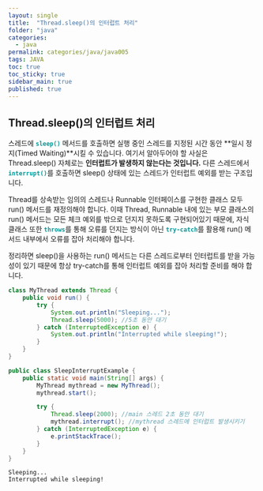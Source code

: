 ```yaml
---
layout: single
title:  "Thread.sleep()의 인터럽트 처리"
folder: "java"
categories:
  - java
permalink: categories/java/java005
tags: JAVA
toc: true
toc_sticky: true
sidebar_main: true
published: true
---
```


## Thread.sleep()의 인터럽트 처리
스레드에 <span style="color: rgb(3, 150, 150); font-weight: bold;">`sleep()`</span> 메서드를 호출하면 실행 중인 스레드를 지정된 시간 동안 **일시 정지(Timed Waiting)**시킬 수 있습니다. 여기서 알아두어야 할 사실은 Thread.sleep() 자체로는 **인터럽트가 발생하지 않는다는 것입니다.** 다른 스레드에서 <span style="color: rgb(3, 150, 150); font-weight: bold;">`interrupt()`</span>를 호출하면 sleep() 상태에 있는 스레드가 인터럽트 예외를 받는 구조입니다.

Thread를 상속받는 임의의 스레드나 Runnable 인터페이스를 구현한 클래스 모두 run() 메서드를 재정의해야 합니다. 이때 Thread, Runnable 내에 있는 부모 클래스의 run() 메서드는 모든 체크 예외를 밖으로 던지지 못하도록 구현되어있기 때문에, 자식 클래스 또한 <span style="color: rgb(3, 150, 150); font-weight: bold;">`throws`</span>를 통해 오류를 던지는 방식이 아닌 <span style="color: rgb(3, 150, 150); font-weight: bold;">`try-catch`</span>를 활용해 run() 메서드 내부에서 오류를 잡아 처리해야 합니다.

정리하면 sleep()을 사용하는 run() 메서드는 다른 스레드로부터 인터럽트를 받을 가능성이 있기 때문에 항상 try-catch를 통해 인터럽트 예외를 잡아 처리할 준비를 해야 합니다.

```java
class MyThread extends Thread {
    public void run() {
        try {
            System.out.println("Sleeping...");
            Thread.sleep(5000); //5초 동안 대기
        } catch (InterruptedException e) {
            System.out.println("Interrupted while sleeping!");
        }
    }
}

public class SleepInterruptExample {
    public static void main(String[] args) {
        MyThread mythread = new MyThread();
        mythread.start();

        try {
            Thread.sleep(2000); //main 스레드 2초 동안 대기
            mythread.interrupt(); //mythread 스레드에 인터럽트 발생시키기
        } catch (InterruptedException e) {
            e.printStackTrace();
        }
    }
}
```

```
Sleeping...
Interrupted while sleeping!
```